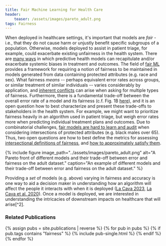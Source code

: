 ```yaml
---
title: Fair Machine Learning for Health Care
header:
    teaser: /assets/images/pareto_adult.png
tags: Fairness
---
```



When deployed in healthcare settings, it's important that models are _fair_ - i.e., that they do not cause harm or unjustly benefit specific subgroups of a population. 
Otherwise, models deployed to assist in patient triage, for example, could exacerbate existing unfairness in the health system. 
There are [many ways](https://jamanetwork.com/journals/jamainternalmedicine/fullarticle/2697394?casa_token=Abys4wXOuMUAAAAA:B76kklZfzpEiEsA6pexAQjTPqoMrz9ASTMgSfkT95_CsyzPSvBRso_SqXQu1WBsmj-RDEdrXyg0) in which predictive health models can recapitulate and/or exacerbate systemic biases in treatment and outcomes.
The field of [fair ML](https://arxiv.org/abs/1810.08810) provides a framework for requiring a notion of fairness to be maintained in models generated from data containing protected attributes (e.g. race and sex). 
What fairness _means_ -- perhaps equivalent error rates across groups, or similar treatment of similar individuals -- varies considerably by application, and [inherent conflicts](https://arxiv.org/abs/1609.05807) can arise when asking for multiple types of fairness. 
Furthermore, there is a fundamental trade-off between the overall error rate of a model and its fairness (c.f. Fig. 1B [here](http://proceedings.mlr.press/v80/kearns18a.html)), and it is an open question how to best characterize and present these trade-offs to stakeholders in the health system.
For example, we might want to prioritize fairness heavily in an algorithm used in patient triage, but weigh error rates more when predicting individual treatment plans and outcomes. 
Due to combinatorial challenges, [fair models are hard to learn and audit](http://proceedings.mlr.press/v80/kearns18a.html) when considering intersections of protected attributes (e.g. black males over 65).
Thus, two open questions are how to best define the metrics for assessing [intersectional definitions of fairness](https://arxiv.org/abs/1807.08362), and [how to approximately satisfy them](https://arxiv.org/abs/2004.13282).

{% include figure 
image_path="../assets/images/pareto_adult.png" 
alt="A Pareto front of different models and their trade-off between error and fairness on the adult dataset."
caption="An example of different models and their trade-off between error and fairness on the adult dataset."
%}

Providing a *set* of models (e.g. above) varying in fairness and accuracy is one way to aid a decision maker in understanding how an algorithm will affect the people it interacts with when it is deployed ([La Cava 2023](#2023LaCavaOptimizingfairnesstradeoffs), [La Cava et al. 2020](#2020LaCavaGeneticprogrammingapproaches)). 
Once a model is deployed, we are interested in understanding the intricacies of downstream impacts on healthcare that will arise[^2].

<!-- 
[^1]:  La Cava, W. & Moore, Jason H. (2020).  Genetic programming approaches to learning fair classifiers.  GECCO 2020.  **Best Paper Award**.  [ACM](https://dl.acm.org/doi/abs/10.1145/3377930.3390157).  [arXiv](https://arxiv.org/abs/2004.13282)
[^2]: Lett, E. (2022). Algorithmic Fairness: Mitigating Bias in Healthcare AI. *MedScape*. [link](https://www.medscape.com/viewarticle/977622), [PDF](https://www.ellelett.com/media_files/1435) -->


<h3 class="archive__subtitle">Related Publications</h3>

<div class="entries-{{ entries_layout }}">
{% assign pubs = site.publications | reverse %}
{% for pub in pubs %}
    {% if pub.tags contains "fairness" %}
        {% include pub-single.html %}
    {% endif %}
{% endfor %}
</div>